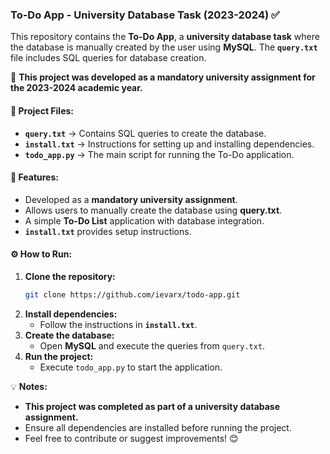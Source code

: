 ### **To-Do App - University Database Task (2023-2024) ✅**  

This repository contains the **To-Do App**, a **university database task** where the database is manually created by the user using **MySQL**. The **`query.txt`** file includes SQL queries for database creation.  

📌 **This project was developed as a mandatory university assignment for the 2023-2024 academic year.**  

#### **📂 Project Files:**  
- **`query.txt`** → Contains SQL queries to create the database.  
- **`install.txt`** → Instructions for setting up and installing dependencies.  
- **`todo_app.py`** → The main script for running the To-Do application.  

#### **🚀 Features:**  
- Developed as a **mandatory university assignment**.  
- Allows users to manually create the database using **query.txt**.  
- A simple **To-Do List** application with database integration.  
- **`install.txt`** provides setup instructions.  

#### **⚙️ How to Run:**  
1. **Clone the repository:**  
   ```bash
   git clone https://github.com/ievarx/todo-app.git
   ```  
2. **Install dependencies:**  
   - Follow the instructions in **`install.txt`**.  
3. **Create the database:**  
   - Open **MySQL** and execute the queries from `query.txt`.  
4. **Run the project:**  
   - Execute `todo_app.py` to start the application.  

💡 **Notes:**  
- **This project was completed as part of a university database assignment.**  
- Ensure all dependencies are installed before running the project.  
- Feel free to contribute or suggest improvements! 😊  

